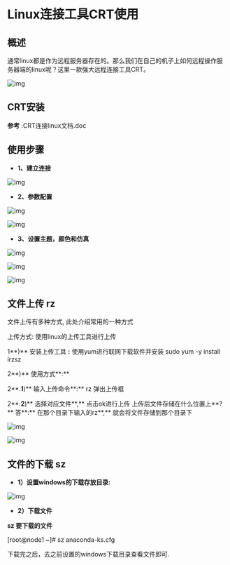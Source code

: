 # Linux连接工具CRT使用

## 概述

通常linux都是作为远程服务器存在的。那么我们在自己的机子上如何远程操作服务器端的linux呢？这里一款强大远程连接工具CRT。

 

![img](images/wps31.jpg) 

## CRT安装

**参考** :CRT连接linux文档.doc

## 使用步骤



- **1、建立连接**

![img](images/wps32.jpg) 

- **2、参数配置**

![img](images/wps33.jpg) 

![img](images/wps34.jpg) 



- **3、设置主题，颜色和仿真**

![img](images/wps35.jpg) 

![img](images/wps36.jpg) 

![img](images/wps37.jpg) 

 

 

## 文件上传 rz

 

文件上传有多种方式, 此处介绍常用的一种方式

上传方式: 使用linux的上传工具进行上传

1**)** 安装上传工具 **:** 使用yum进行联网下载软件并安装	sudo yum -y install lrzsz

2**)** 使用方式**:**	

2**.**1**)** 输入上传命令**:** rz  弹出上传框	

2**.**2**)** 选择对应文件**,** 点击ok进行上传 上传后文件存储在什么位置上**?**  答**:** 在那个目录下输入的rz**,** 就会将文件存储到那个目录下

![img](images/wps38.jpg) 

![img](images/wps39.jpg) 



## 文件的下载  sz



- **1）设置windows的下载存放目录:**

![img](images/wps40.jpg) 

- **2）下载文件**

 **sz 要下载的文件**

[root@node1 ~]# sz  anaconda-ks.cfg

下载完之后，去之前设置的windows下载目录查看文件即可.